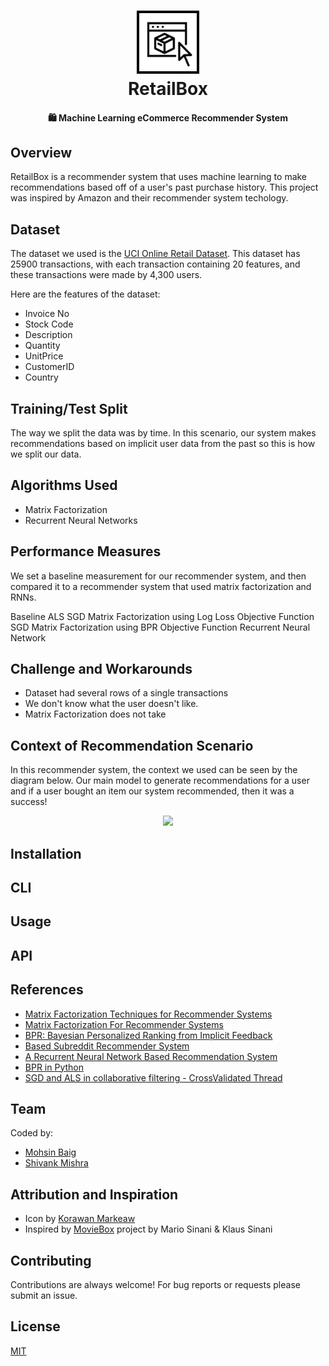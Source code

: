 <h1 align="center">
  <img src="media/rb-logo.png" width="20%"><br/>RetailBox
</h1>

<h4 align="center">
  🛍️ Machine Learning eCommerce Recommender System
</h4>

## Overview

RetailBox is a recommender system that uses machine learning to make recommendations based off of a user's past purchase history. This project was inspired by Amazon and their recommender system techology.

## Dataset

The dataset we used is the [UCI Online Retail Dataset](http://archive.ics.uci.edu/ml/datasets/online+retail). This dataset has 25900 transactions, with each transaction containing 20 features, and these transactions were made by 4,300 users.

Here are the features of the dataset:

* Invoice No
* Stock Code
* Description
* Quantity
* UnitPrice
* CustomerID
* Country

## Training/Test Split

The way we split the data was by time. In this scenario, our system makes recommendations based on implicit user data from the past so this is how we split our data.



## Algorithms Used

* Matrix Factorization
* Recurrent Neural Networks

## Performance Measures

We set a baseline measurement for our recommender system, and then compared it to a recommender system that used matrix factorization and RNNs.

Baseline
ALS
SGD Matrix Factorization using Log Loss Objective Function
SGD Matrix Factorization using BPR Objective Function
Recurrent Neural Network


## Challenge and Workarounds

* Dataset had several rows of a single transactions
* We don't know what the user doesn't like.
* Matrix Factorization does not take

## Context of Recommendation Scenario

In this recommender system, the context we used can be seen by the diagram below. Our main model to generate recommendations for a user and if a user bought an item our system recommended, then it was a success!

<p align="center">
  <img src="https://i.imgur.com/5WegTbB.png">
</p>

## Installation

## CLI


## Usage

## API



## References

* [Matrix Factorization Techniques for Recommender Systems](https://datajobs.com/data-science-repo/Recommender-Systems-[Netflix].pdf)
* [Matrix Factorization For Recommender Systems](https://joyceho.github.io/cs584_s16/slides/mf-16.pdf)
* [BPR: Bayesian Personalized Ranking from Implicit Feedback](https://arxiv.org/pdf/1205.2618.pdf)
* [Based Subreddit Recommender System](https://cole-maclean.github.io/blog/RNN-Based-Subreddit-Recommender-System/)
* [A Recurrent Neural Network Based Recommendation System](https://cs224d.stanford.edu/reports/LiuSingh.pdf)
* [BPR in Python](https://github.com/gamboviol/bpr)
* [SGD and ALS in collaborative filtering - CrossValidated Thread](https://stats.stackexchange.com/questions/201279/comparison-of-sgd-and-als-in-collaborative-filtering)
## Team

Coded by:

* [Mohsin Baig](https://github.com/moebg)
* [Shivank Mishra](https://github.com/shivankmishra)

## Attribution and Inspiration

* Icon by [Korawan Markeaw](https://thenounproject.com/korawan_m/)
* Inspired by [MovieBox](https://github.com/klauscfhq/moviebox) project by Mario Sinani & Klaus Sinani

## Contributing

Contributions are always welcome! For bug reports or requests please submit an issue.

## License

[MIT](https://github.com/moebg/retailbox/blob/master/LICENSE)